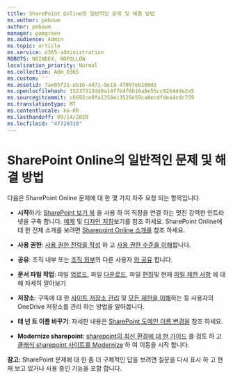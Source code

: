 ```yaml
---
title: SharePoint Online의 일반적인 문제 및 해결 방법
ms.author: pebaum
author: pebaum
manager: pamgreen
ms.audience: Admin
ms.topic: article
ms.service: o365-administration
ROBOTS: NOINDEX, NOFOLLOW
localization_priority: Normal
ms.collection: Adm_O365
ms.custom: ''
ms.assetid: 7ae05f21-eb16-4d71-9e19-4f097eb100d2
ms.openlocfilehash: 15237313dd8a14f7b4f6b16a8e55cc82b44de2a5
ms.sourcegitcommit: c6692ce0fa1358ec3529e59ca0ecdfdea4cdc759
ms.translationtype: MT
ms.contentlocale: ko-KR
ms.lasthandoff: 09/14/2020
ms.locfileid: "47720319"
---
```

# <a name="sharepoint-online-common-issues-and-resolutions"></a>SharePoint Online의 일반적인 문제 및 해결 방법

다음은 SharePoint Online 문제에 대 한 몇 가지 자주 요청 되는 항목입니다.

- **시작**하기: [SharePoint 보기 북](https://lookbook.microsoft.com/assets/SharePoint_lookbook_2019.pdf) 을 사용 하 여 직장을 연결 하는 멋진 강력한 인트라넷을 구축 합니다. [예제](https://lookbook.microsoft.com/) 및 [디자인 지침](https://spdesign.azurewebsites.net/)보기를 참조 하세요. SharePoint Online에 대 한 전체 소개를 보려면 [Sharepoint Online 소개를](https://docs.microsoft.com/sharepoint/introduction) 참조 하세요.

- **사용 권한**: [사용 권한 전략을 작성](https://docs.microsoft.com/sharepoint/default-sharepoint-groups) 하 고 [사용 권한 수준을 이해](https://docs.microsoft.com/sharepoint/understanding-permission-levels)합니다.

- **공유**: 조직 내부 또는 [조직 외부](https://docs.microsoft.com/sharepoint/external-sharing-overview)의 다른 사용자 [와 공유](https://docs.microsoft.com/sharepoint/default-sharepoint-groups) 합니다.

- **문서 파일 작업**: 파일 [업로드](https://support.office.com/article/Upload-a-folder-or-files-to-a-document-library-eb18fcba-c953-4d45-8d90-8da66edeacdb), 파일 [다운로드](https://support.office.com/article/Download-files-and-folders-from-OneDrive-or-SharePoint-5c7397b7-19c7-4893-84fe-d02e8fa5df05), 파일 [편집](https://support.office.com/article/Edit-a-document-in-a-document-library-02d8497f-1c13-4114-949a-b8466f639b07)및 현재 [파일 제한 사항](https://support.office.com/article/invalid-file-names-and-file-types-in-onedrive-onedrive-for-business-and-sharepoint-64883a5d-228e-48f5-b3d2-eb39e07630fa) 에 대해 자세히 알아보기

- **저장소**: </a> 구독에 대 한 [사이트 저장소 관리](https://docs.microsoft.com/sharepoint/manage-site-collection-storage-limits) 및 [모든 제한을 이해](https://docs.microsoft.com/office365/servicedescriptions/sharepoint-online-service-description/sharepoint-online-limits)하는 등 사용자의 OneDrive 저장소를 관리 하는 방법을 알아봅니다.

- **테 넌 트 이름 바꾸기**: 자세한 내용은 [SharePoint 도메인 이름 변경을](https://docs.microsoft.com/sharepoint/change-your-sharepoint-domain-name) 참조 하세요.

- **Modernize sharepoint**: [sharepoint의 최신 환경에 대 한 가이드](https://docs.microsoft.com/sharepoint/guide-to-sharepoint-modern-experience) 를 검토 하 고 [클래식 sharepoint 사이트를 Modernize](https://docs.microsoft.com/sharepoint/dev/transform/modernize-classic-sites) 하 여 이동을 시작 합니다.

**참고:** SharePoint 문제에 대 한 좀 더 구체적인 답을 보려면 질문을 다시 표시 하 고 현재 보고 있거나 사용 중인 기능을 포함 합니다.